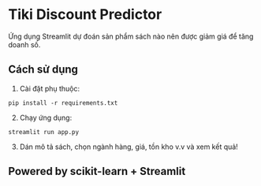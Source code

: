 # Tiki Discount Predictor

Ứng dụng Streamlit dự đoán sản phẩm sách nào nên được giảm giá để tăng doanh số.

## Cách sử dụng

1. Cài đặt phụ thuộc:
```
pip install -r requirements.txt
```

2. Chạy ứng dụng:
```
streamlit run app.py
```

3. Dán mô tả sách, chọn ngành hàng, giá, tồn kho v.v và xem kết quả!

## Powered by scikit-learn + Streamlit